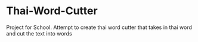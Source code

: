 # Thai-Word-Cutter
Project for School. Attempt to create thai word cutter that takes in thai word and cut the text into words
